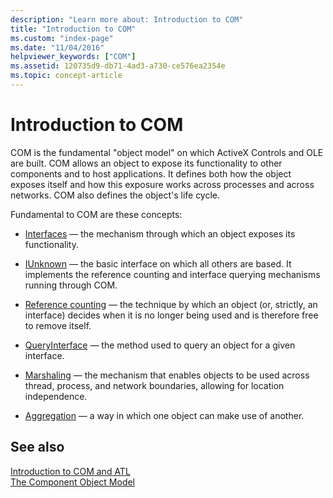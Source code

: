 ```yaml
---
description: "Learn more about: Introduction to COM"
title: "Introduction to COM"
ms.custom: "index-page"
ms.date: "11/04/2016"
helpviewer_keywords: ["COM"]
ms.assetid: 120735d9-db71-4ad3-a730-ce576ea2354e
ms.topic: concept-article
---
```

# Introduction to COM

COM is the fundamental "object model" on which ActiveX Controls and OLE are built. COM allows an object to expose its functionality to other components and to host applications. It defines both how the object exposes itself and how this exposure works across processes and across networks. COM also defines the object's life cycle.

Fundamental to COM are these concepts:

- [Interfaces](../atl/interfaces-atl.md) — the mechanism through which an object exposes its functionality.

- [IUnknown](../atl/iunknown.md) — the basic interface on which all others are based. It implements the reference counting and interface querying mechanisms running through COM.

- [Reference counting](../atl/reference-counting.md) — the technique by which an object (or, strictly, an interface) decides when it is no longer being used and is therefore free to remove itself.

- [QueryInterface](../atl/queryinterface.md) — the method used to query an object for a given interface.

- [Marshaling](../atl/marshaling.md) — the mechanism that enables objects to be used across thread, process, and network boundaries, allowing for location independence.

- [Aggregation](../atl/aggregation.md) — a way in which one object can make use of another.

## See also

[Introduction to COM and ATL](../atl/introduction-to-com-and-atl.md)<br/>
[The Component Object Model](/windows/win32/com/the-component-object-model)
